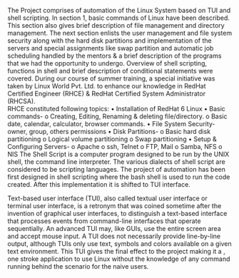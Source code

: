 The Project comprises of automation of the Linux System based on TUI and shell scripting. In section 1, basic commands of Linux have been described. This section also gives brief description of file management and directory management. The next section enlists the user management and file system security along with the hard disk partitions and implementation of the servers and special assignments like swap partition and automatic job scheduling handled by the mentors & a brief description of the programs that we had the opportunity to undergo. 
Overview of shell scripting, functions in shell and brief description of conditional statements were covered. During our course of summer training, a special initiative was taken by Linux World Pvt. Ltd. to enhance our knowledge in RedHat Certified Engineer (RHCE) & RedHat Certified System Administrator (RHCSA).  
RHCE constituted following topics:
	•	Installation of RedHat 6 Linux 
	•	Basic commands-
		o	Creating, Editing, Renaming & deleting file/directory.
		o	Basic date, calendar, calculator, browser commands.
	•	File System Security- owner, group, others permissions
	•	Disk Partitions-
		o	Basic hard disk partitioning
		o	Logical volume partitioning
		o	Swap partitioning
	•	Setup & Configuring Servers-
		o	Apache
		o	ssh, Telnet
		o	FTP, Mail
		o	Samba, NFS
		o	NIS
The Shell Script is a computer program designed to be run by the UNIX shell, the command line interpreter. The various dialects of shell script are considered to be scripting languages. The project of automation has been first designed in shell scripting where the bash shell is used to run the code created. After this implementation it is shifted to TUI interface.

Text-based user interface (TUI), also called textual user interface or terminal user interface, is a retronym that was coined sometime after the invention of graphical user interfaces, to distinguish a text-based interface that processes events from command-line interfaces that operate sequentially. An advanced TUI may, like GUIs, use the entire screen area and accept mouse input. A TUI does not necessarily provide line-by-line output, although TUIs only use text, symbols and colors available on a given text environment. This TUI gives the final effect to the project making it a , one stroke application to use Linux without the knowledge of any command running behind the scenario for the naive users. 
